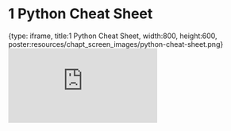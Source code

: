 # 1 Python Cheat Sheet
 
{type: iframe, title:1 Python Cheat Sheet, width:800, height:600, poster:resources/chapt_screen_images/python-cheat-sheet.png}
![](https://andrew-bortvin.github.io/pythonNotes/no_toc/python-cheat-sheet.html)
 

 
